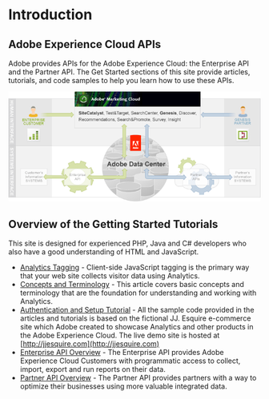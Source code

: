 # Introduction

 

## Adobe Experience Cloud APIs

Adobe provides APIs for the Adobe Experience Cloud: the Enterprise API and the Partner API. The Get Started sections of this site provide articles, tutorials, and code samples to help you learn how to use these APIs.

![](graphics/get-started-introduction-figure-1.png)

## Overview of the Getting Started Tutorials

This site is designed for experienced PHP, Java and C# developers who also have a good understanding of HTML and JavaScript.

- [Analytics Tagging](http://microsite.omniture.com/t2/help/en_US/sc/implement/) - Client-side JavaScript tagging is the primary way that your web site collects visitor data using Analytics.
- [Concepts and Terminology](c_What_is_the_Adobe_Digital_Marketing_Suite.md#) - This article covers basic concepts and terminology that are the foundation for understanding and working with Analytics.
- [Authentication and Setup Tutorial](c_Authentication_and_Setup.md#) - All the sample code provided in the articles and tutorials is based on the fictional JJ. Esquire e-commerce site which Adobe created to showcase Analytics and other products in the Adobe Experience Cloud. The live demo site is hosted at [http://jjesquire.com](http://jjesquire.com)
- [Enterprise API Overview](c_Enterprise_API.md#) - The Enterprise API provides Adobe Experience Cloud Customers with programmatic access to collect, import, export and run reports on their data.
- [Partner API Overview](c_tutorials.md#) - The Partner API provides partners with a way to optimize their businesses using more valuable integrated data.

